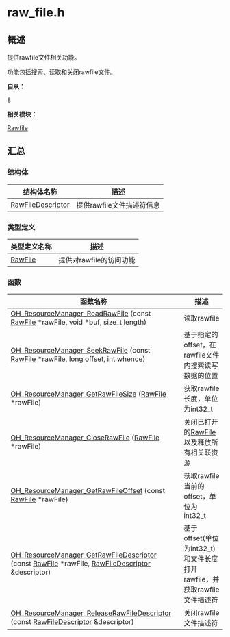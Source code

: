 # raw_file.h


## 概述

提供rawfile文件相关功能。

功能包括搜索、读取和关闭rawfile文件。

**自从：**

8

**相关模块：**

[Rawfile](rawfile.md)


## 汇总


### 结构体

| 结构体名称 | 描述 |
| -------- | -------- |
| [RawFileDescriptor](_raw_file_descriptor.md) | 提供rawfile文件描述符信息 |


### 类型定义

| 类型定义名称 | 描述 |
| -------- | -------- |
| [RawFile](rawfile.md#rawfile) | 提供对rawfile的访问功能 |


### 函数

| 函数名称 | 描述 |
| -------- | -------- |
| [OH_ResourceManager_ReadRawFile](rawfile.md#oh_resourcemanager_readrawfile) (const [RawFile](rawfile.md#rawfile) \*rawFile, void \*buf, size_t length) | 读取rawfile |
| [OH_ResourceManager_SeekRawFile](rawfile.md#oh_resourcemanager_seekrawfile) (const [RawFile](rawfile.md#rawfile) \*rawFile, long offset, int whence) | 基于指定的offset，在rawfile文件内搜索读写数据的位置 |
| [OH_ResourceManager_GetRawFileSize](rawfile.md#oh_resourcemanager_getrawfilesize) ([RawFile](rawfile.md#rawfile) \*rawFile) | 获取rawfile长度，单位为int32_t |
| [OH_ResourceManager_CloseRawFile](rawfile.md#oh_resourcemanager_closerawfile) ([RawFile](rawfile.md#rawfile) \*rawFile) | 关闭已打开的[RawFile](rawfile.md#rawfile) 以及释放所有相关联资源 |
| [OH_ResourceManager_GetRawFileOffset](rawfile.md#oh_resourcemanager_getrawfileoffset) (const [RawFile](rawfile.md#rawfile) \*rawFile) | 获取rawfile当前的offset，单位为int32_t |
| [OH_ResourceManager_GetRawFileDescriptor](rawfile.md#oh_resourcemanager_getrawfiledescriptor) (const [RawFile](rawfile.md#rawfile) \*rawFile, [RawFileDescriptor](_raw_file_descriptor.md) &amp;descriptor) | 基于offset(单位为int32_t)和文件长度打开rawfile，并获取rawfile文件描述符 |
| [OH_ResourceManager_ReleaseRawFileDescriptor](rawfile.md#oh_resourcemanager_releaserawfiledescriptor) (const [RawFileDescriptor](_raw_file_descriptor.md) &amp;descriptor) | 关闭rawfile文件描述符 |
